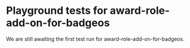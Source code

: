 # Playground tests for award-role-add-on-for-badgeos
We are still awaiting the first test run for award-role-add-on-for-badgeos.

